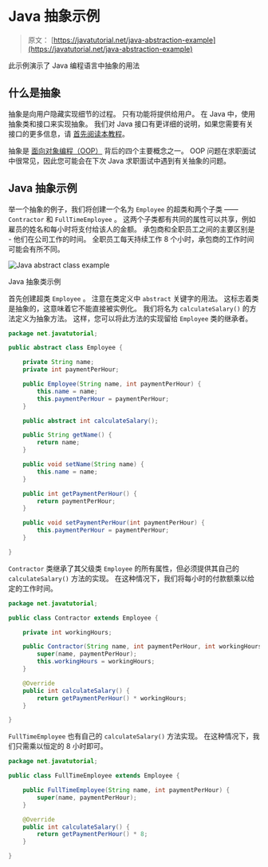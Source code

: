 # Java 抽象示例

> 原文： [https://javatutorial.net/java-abstraction-example](https://javatutorial.net/java-abstraction-example)

此示例演示了 Java 编程语言中抽象的用法

## 什么是抽象

抽象是向用户隐藏实现细节的过程。 只有功能将提供给用户。 在 Java 中，使用抽象类和接口来实现抽象。 我们对 Java 接口有更详细的说明，如果您需要有关接口的更多信息，请 [首先阅读本教程](https://javatutorial.net/java-interface-example)。

抽象是 [面向对象编程（OOP）](https://javatutorial.net/java-oop) 背后的四个主要概念之一。 OOP 问题在求职面试中很常见，因此您可能会在下次 Java 求职面试中遇到有关抽象的问题。

## Java 抽象示例

举一个抽象的例子，我们将创建一个名为 `Employee` 的超类和两个子类 —— `Contractor` 和 `FullTimeEmployee` 。 这两个子类都有共同的属性可以共享，例如雇员的姓名和每小时将支付给该人的金额。 承包商和全职员工之间的主要区别是 - 他们在公司工作的时间。 全职员工每天持续工作 8 个小时，承包商的工作时间可能会有所不同。

![Java abstract class example](img/7d6c855cb50cb5ae300a6e65dbb450c4.jpg)

Java 抽象类示例

首先创建超类 `Employee` 。 注意在类定义中 `abstract` 关键字的用法。 这标志着类是抽象的，这意味着它不能直接被实例化。 我们将名为 `calculateSalary()` 的方法定义为抽象方法。 这样，您可以将此方法的实现留给 `Employee` 类的继承者。

```java
package net.javatutorial;

public abstract class Employee {

	private String name;
	private int paymentPerHour;

	public Employee(String name, int paymentPerHour) {
		this.name = name;
		this.paymentPerHour = paymentPerHour;
	}

	public abstract int calculateSalary();

	public String getName() {
		return name;
	}

	public void setName(String name) {
		this.name = name;
	}

	public int getPaymentPerHour() {
		return paymentPerHour;
	}

	public void setPaymentPerHour(int paymentPerHour) {
		this.paymentPerHour = paymentPerHour;
	}

}

```

`Contractor` 类继承了其父级类 `Employee` 的所有属性，但必须提供其自己的 `calculateSalary()` 方法的实现。 在这种情况下，我们将每小时的付款额乘以给定的工作时间。

```java
package net.javatutorial;

public class Contractor extends Employee {

	private int workingHours;

	public Contractor(String name, int paymentPerHour, int workingHours) {
		super(name, paymentPerHour);
		this.workingHours = workingHours;
	}

	@Override
	public int calculateSalary() {
		return getPaymentPerHour() * workingHours;
	}

}

```

`FullTimeEmployee` 也有自己的 `calculateSalary()` 方法实现。 在这种情况下，我们只需乘以恒定的 8 小时即可。

```java
package net.javatutorial;

public class FullTimeEmployee extends Employee {

	public FullTimeEmployee(String name, int paymentPerHour) {
		super(name, paymentPerHour);
	}

	@Override
	public int calculateSalary() {
		return getPaymentPerHour() * 8;
	}

}

```